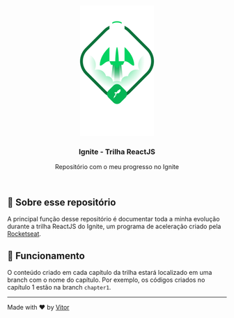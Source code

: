 <p align="center">
  <img src='.github/ignite.png' />
</p>

<h3 align="center">
  Ignite - Trilha ReactJS
</h2>
<p align="center">
	Repositório com o meu progresso no Ignite
</p>

<br/>

## :green_book: Sobre esse repositório

A principal função desse repositório é documentar toda a minha evolução durante a trilha ReactJS do Ignite, um programa
de aceleração criado pela [Rocketseat](https://rocketseat.com.br/).

## :hammer: Funcionamento

O conteúdo criado em cada capítulo da trilha estará localizado em uma branch com o nome do capítulo. Por exemplo, os
códigos criados no capítulo 1 estão na branch `chapter1`.

---

Made with :heart: by [Vitor](https://www.linkedin.com/in/vitor-pereira-309a7319b/)